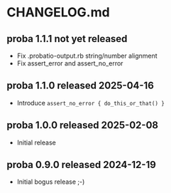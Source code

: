 
# CHANGELOG.md


## proba 1.1.1 not yet released

* Fix .probatio-output.rb string/number alignment
* Fix assert_error and assert_no_error


## proba 1.1.0 released 2025-04-16

* Introduce `assert_no_error { do_this_or_that() }`


## proba 1.0.0 released 2025-02-08

* Initial release


## proba 0.9.0 released 2024-12-19

* Initial bogus release ;-)

